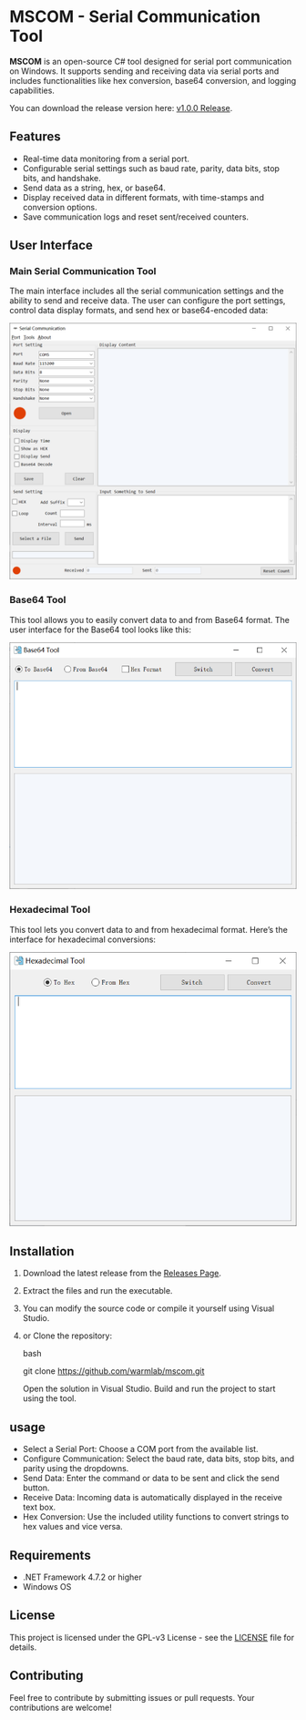 # MSCOM - Serial Communication Tool

**MSCOM** is an open-source C# tool designed for serial port communication on Windows. It supports sending and receiving data via serial ports and includes functionalities like hex conversion, base64 conversion, and logging capabilities.

You can download the release version here: [v1.0.0 Release](https://github.com/warmlab/mscom/releases/tag/v1.0.0).

## Features

- Real-time data monitoring from a serial port.
- Configurable serial settings such as baud rate, parity, data bits, stop bits, and handshake.
- Send data as a string, hex, or base64.
- Display received data in different formats, with time-stamps and conversion options.
- Save communication logs and reset sent/received counters.

## User Interface

### Main Serial Communication Tool
The main interface includes all the serial communication settings and the ability to send and receive data. The user can configure the port settings, control data display formats, and send hex or base64-encoded data:

![Main Interface](asserts/main.png)
### Base64 Tool
This tool allows you to easily convert data to and from Base64 format. The user interface for the Base64 tool looks like this:

![Base64 Tool](asserts/base64.png)

### Hexadecimal Tool
This tool lets you convert data to and from hexadecimal format. Here’s the interface for hexadecimal conversions:

![Hexadecimal Tool](asserts/hexadecimal.png)


## Installation

1. Download the latest release from the [Releases Page](https://github.com/warmlab/mscom/releases/tag/v1.0.0).
2. Extract the files and run the executable.
3. You can modify the source code or compile it yourself using Visual Studio.
4. or Clone the repository:

    bash

    git clone https://github.com/warmlab/mscom.git

    Open the solution in Visual Studio.
    Build and run the project to start using the tool.

## usage
- Select a Serial Port: Choose a COM port from the available list.
- Configure Communication: Select the baud rate, data bits, stop bits, and parity using the dropdowns.
- Send Data: Enter the command or data to be sent and click the send button.
- Receive Data: Incoming data is automatically displayed in the receive text box.
- Hex Conversion: Use the included utility functions to convert strings to hex values and vice versa.

## Requirements

- .NET Framework 4.7.2 or higher
- Windows OS

## License

This project is licensed under the GPL-v3 License - see the [LICENSE](LICENSE) file for details.

## Contributing

Feel free to contribute by submitting issues or pull requests. Your contributions are welcome!
